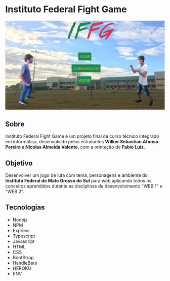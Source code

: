 # Instituto Federal Fight Game

<img src="./src/app/public/img/readme-print.png">

## Sobre

Instituto Federal Fight Game é um projeto final de curso técnico integrado em informática, desenvolvido pelos estudantes 
__Wilker Sebastian Afonso Pereira e Nicolas Almeida Valente__, com a orinteção de __Fabio Luiz__.

## Objetivo

Desenvolver um jogo de luta com tema, personagens e ambiente do __Instituto Federal de Mato Grosso do Sul__ para web aplicando todos os conceitos aprendidos dutante as disciplinas de desenvolvimento "WEB 1" e "WEB 2".

## Tecnologias

- Nodejs
- NPM
- Express
- Typescript
- Javascript
- HTML
- CSS 
- BootStrap
- HandleBars
- HEROKU
- ENV